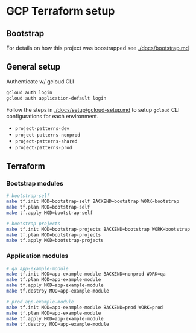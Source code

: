 # GCP Terraform setup

## Bootstrap

For details on how this project was boostrapped see [./docs/bootstrap.md](./docs/bootstrap.md)

## General setup

Authenticate w/ gcloud CLI

```sh
gcloud auth login
gcloud auth application-default login
```

Follow the steps in [./docs/setup/gcloud-setup.md](./docs/setup/gcloud-setup.md) to setup `gcloud` CLI configurations for each environment.

- `project-patterns-dev`
- `project-patterns-nonprod`
- `project-patterns-shared`
- `project-patterns-prod`

## Terraform

### Bootstrap modules

```sh
# bootstrap-self
make tf.init MOD=bootstrap-self BACKEND=bootstrap WORK=bootstrap
make tf.plan MOD=bootstrap-self
make tf.apply MOD=bootstrap-self

# bootstrap-projects
make tf.init MOD=bootstrap-projects BACKEND=bootstrap WORK=bootstrap
make tf.plan MOD=bootstrap-projects
make tf.apply MOD=bootstrap-projects
```

### Application modules

```sh
# qa app-example-module
make tf.init MOD=app-example-module BACKEND=nonprod WORK=qa
make tf.plan MOD=app-example-module
make tf.apply MOD=app-example-module
make tf.destroy MOD=app-example-module

# prod app-example-module
make tf.init MOD=app-example-module BACKEND=prod WORK=prod
make tf.plan MOD=app-example-module
make tf.apply MOD=app-example-module
make tf.destroy MOD=app-example-module
```
